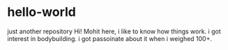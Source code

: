# hello-world
just another repository
Hi! 
Mohit here, i like to know how things work.
i got interest in bodybuilding. i got passoinate about it when i weighed 100+.
